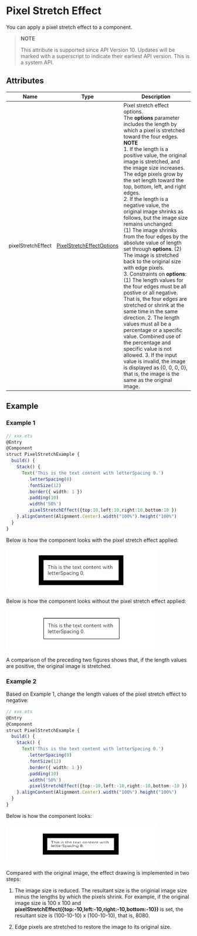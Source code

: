 # Pixel Stretch Effect

You can apply a pixel stretch effect to a component.

>  **NOTE**
>
>  This attribute is supported since API Version 10. Updates will be marked with a superscript to indicate their earliest API version. This is a system API.

## Attributes

| Name| Type| Description|
| -------- | -------- | -------- |
| pixelStretchEffect | [PixelStretchEffectOptions](ts-types.md#pixelstretcheffectoptions10) | Pixel stretch effect options.<br>The **options** parameter includes the length by which a pixel is stretched toward the four edges.<br>**NOTE**<br>1. If the length is a positive value, the original image is stretched, and the image size increases. The edge pixels grow by the set length toward the top, bottom, left, and right edges.<br>2. If the length is a negative value, the original image shrinks as follows, but the image size remains unchanged:<br> (1) The image shrinks from the four edges by the absolute value of length set through **options**. (2) The image is stretched back to the original size with edge pixels.<br>3. Constraints on **options**:<br>(1) The length values for the four edges must be all postive or all negative. That is, the four edges are stretched or shrink at the same time in the same direction. 2. The length values must all be a percentage or a specific value. Combined use of the percentage and specific value is not allowed. 3. If the input value is invalid, the image is displayed as {0, 0, 0, 0}, that is, the image is the same as the original image.|

## Example

### Example 1

```ts
// xxx.ets
@Entry
@Component
struct PixelStretchExample {
  build() {
    Stack() {
      Text('This is the text content with letterSpacing 0.')
        .letterSpacing(0)
        .fontSize(12)
        .border({ width: 1 })
        .padding(10)
        .width('50%')
        .pixelStretchEffect({top:10,left:10,right:10,bottom:10 })
    }.alignContent(Alignment.Center).width("100%").height("100%")
  }
}

```
Below is how the component looks with the pixel stretch effect applied:

![textPixelStretch1](figures/textPixelStretch1.png)

Below is how the component looks without the pixel stretch effect applied:

![textPixelStretch2](figures/textPixelStretch2.png)

A comparison of the preceding two figures shows that, if the length values are positive, the original image is stretched.

### Example 2

Based on Example 1, change the length values of the pixel stretch effect to negative:

```ts
// xxx.ets
@Entry
@Component
struct PixelStretchExample {
  build() {
    Stack() {
      Text('This is the text content with letterSpacing 0.')
        .letterSpacing(0)
        .fontSize(12)
        .border({ width: 1 })
        .padding(10)
        .width('50%')
        .pixelStretchEffect({top:-10,left:-10,right:-10,bottom:-10 })
    }.alignContent(Alignment.Center).width("100%").height("100%")
  }
}
```
Below is how the component looks:

![textPixelStretch3](figures/textPixelStretch3.png)

Compared with the original image, the effect drawing is implemented in two steps:

1. The image size is reduced. The resultant size is the originial image size minus the lengths by which the pixels shrink. For example, if the original image size is 100 x 100 and **pixelStretchEffect({top:-10,left:-10,right:-10,bottom:-10})** is set, the resultant size is (100-10-10) x (100-10-10), that is, 8080. 

2. Edge pixels are stretched to restore the image to its original size.